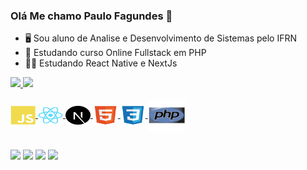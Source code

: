 ### Olá Me chamo Paulo Fagundes 👋

- 🖥️ Sou aluno de Analise e Desenvolvimento de Sistemas pelo IFRN
- 🤖  Estudando curso Online Fullstack em PHP
- 🧑‍💻 Estudando React Native e NextJs

<div>
  <a href="https://github.com/paulo0264">
  <img height="180em" src="https://github-readme-stats.vercel.app/api?username=paulo0264&show_icons=true&theme=dracula&include_all_commits=true&count_private=true"/>               
  <img height="180em" src="https://github-readme-stats.vercel.app/api/top-langs/?username=paulo0264&layout=compact&langs_count=7&theme=dracula"/>
</div>
  
  <div style="display: inline_block"><br>
  <img align="center" alt="Js" height="30" width="40" src="https://raw.githubusercontent.com/devicons/devicon/master/icons/javascript/javascript-plain.svg">
  <img align="center" alt="React" height="30" width="40" src="https://raw.githubusercontent.com/devicons/devicon/master/icons/react/react-original.svg">
  <img align="center" alt="NextJs" height="30" width="40" src="https://raw.githubusercontent.com/devicons/devicon/master/icons/nextjs/nextjs-original.svg">
  <img align="center" alt="HTML" height="30" width="40" src="https://raw.githubusercontent.com/devicons/devicon/master/icons/html5/html5-original.svg">
  <img align="center" alt="CSS" height="30" width="40" src="https://raw.githubusercontent.com/devicons/devicon/master/icons/css3/css3-original.svg">
  <img align="center" alt="php" height="50" width="60" src="https://raw.githubusercontent.com/devicons/devicon/master/icons/php/php-original.svg">
 
</div>
  
  ##
  
  <div>
    

  <a href="https://instagram.com/fagundes_musico" target="_blank"><img src="https://img.shields.io/badge/-Instagram-%23E4405F?style=for-the-badge&logo=instagram&logoColor=white" target="_blank"></a>
 <a href="https://discord.gg/fagundesmusico#3921" target="_blank"><img src="https://img.shields.io/badge/Discord-7289DA?style=for-the-badge&logo=discord&logoColor=white" target="_blank"></a> 
  <a href = "mailto:paulofagundesmusico184@gmail.com"><img src="https://img.shields.io/badge/-Gmail-%23333?style=for-the-badge&logo=gmail&logoColor=white" target="_blank"></a>
  <a href="https://www.linkedin.com/in/paulo-fagundes-3818901aa" target="_blank"><img src="https://img.shields.io/badge/-LinkedIn-%230077B5?style=for-the-badge&logo=linkedin&logoColor=white" target="_blank"></a> 
    
  </div>
